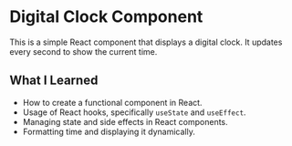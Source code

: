 # Digital Clock Component

This is a simple React component that displays a digital clock. It updates every second to show the current time.

## What I Learned

- How to create a functional component in React.
- Usage of React hooks, specifically `useState` and `useEffect`.
- Managing state and side effects in React components.
- Formatting time and displaying it dynamically.
